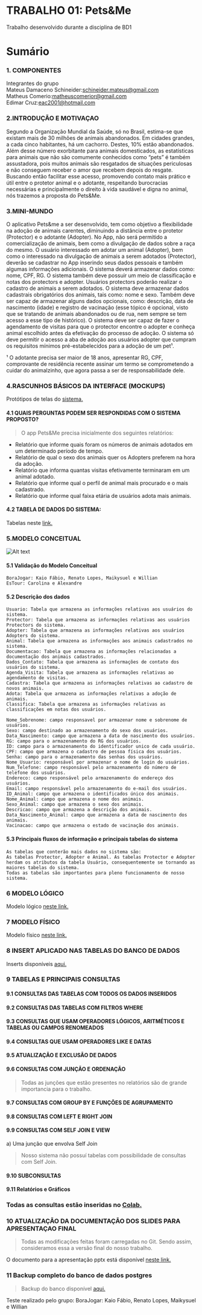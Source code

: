 # TRABALHO 01:  Pets&Me
Trabalho desenvolvido durante a disciplina de BD1

# Sumário

### 1. COMPONENTES<br>
Integrantes do grupo<br>
Mateus Damaceno Schineider:schineider.mateus@gmail.com<br>
Matheus Comerio:matheuscomerior@gmail.com<br>
Edimar Cruz:eac2001@hotmail.com<br>

### 2.INTRODUÇÃO E MOTIVAÇAO<br>

Segundo a Organização Mundial da Saúde, só no Brasil, estima-se que existam mais de 30 milhões de animais abandonados. Em cidades grandes, a cada cinco habitantes, há um cachorro. Destes, 10% estão abandonados.
Além desse número exorbitante para animais domesticados, as estatísticas para animais que não são comumente conhecidos como “pets” é também assustadora, pois muitos animais são resgatados de situações periculosas e não conseguem receber o amor que recebem depois do resgate. 
Buscando então facilitar esse acesso, promovendo contato mais prático e útil entre o protetor animal e o adotante, respeitando burocracias necessárias e principalmente o direito à vida saudável e digna no animal, nós trazemos a proposta do Pets&Me.

 

### 3.MINI-MUNDO<br>

O aplicativo Pets&me a ser desenvolvido, tem como objetivo a flexibilidade na adoção de animais carentes, diminuindo a distância entre o protetor (Protector) e o adotante (Adopter). No App, não será permitido a comercialização de animais, bem como a divulgação de dados sobre a raça do mesmo. O usuário interessado em adotar um animal (Adopter), bem como o interessado na divulgação de animais a serem adotados (Protector), deverão se cadastrar no App inserindo seus dados pessoais e também algumas informações adicionais. O sistema deverá armazenar dados como: nome, CPF, RG. O sistema também deve possuir um meio de classificação e notas dos protectors e adopter. Usuários protectors poderão realizar o cadastro de animais a serem adotados. O sistema deve armazenar dados cadastrais obrigatórios dos animais, tais como: nome e sexo. Também deve ser capaz de armazenar alguns dados opcionais, como: descrição, data de nascimento (idade) e registro de vacinação (esse tópico é opcional, visto que se tratando de animais abandonados ou de rua, nem sempre se tem acesso a esse tipo de histórico). O sistema deve ser capaz de fazer o agendamento de visitas para que o protector encontre o adopter e conheça animal escolhido antes da efetivação do processo de adoção. O sistema só deve permitir o acesso a aba de adoção aos usuários adopter que cumpram os requisitos mínimos pré-estabelecidos para a adoção de um pet¹.

¹ O adotante precisa ser maior de 18 anos, apresentar RG, CPF, comprovante de residência recente assinar um termo se comprometendo a cuidar do animalzinho, que agora passa a ser de responsabilidade dele.


### 4.RASCUNHOS BÁSICOS DA INTERFACE (MOCKUPS)<br>

Protótipos de telas do [sistema.](https://github.com/petsme/trabalho_bd1/blob/master/Trab_01_BD_PrototipoTela.pdf)

#### 4.1 QUAIS PERGUNTAS PODEM SER RESPONDIDAS COM O SISTEMA PROPOSTO?
    
> O app Pets&Me precisa inicialmente dos seguintes relatórios:
* Relatório que informe quais foram os números de animais adotados em um determinado período de tempo.
* Relatório de qual o sexo dos animais quer os Adopters preferem na hora da adoção.
* Relatório que informa quantas visitas efetivamente terminaram em um animal adotado.
* Relatório que informe qual o perfil de animal mais procurado e o mais cadastrado.
* Relatório que informe qual faixa etária de usuários adota mais animais.
 
 
#### 4.2 TABELA DE DADOS DO SISTEMA:

Tabelas neste [link.](https://github.com/petsme/trabalho_bd1/blob/master/BD_01_Table.xlsx)

### 5.MODELO CONCEITUAL<br>
        
![Alt text](https://github.com/petsme/trabalho_bd1/blob/master/Conceitual_Trab.png)
    
    
#### 5.1 Validação do Modelo Conceitual
    BoraJogar: Kaio Fábio, Renato Lopes, Maikysuel e Willian
    EsTour: Carolina e Alexandre

#### 5.2 Descrição dos dados 

    Usuario: Tabela que armazena as informações relativas aos usuários do sistema.
    Protector: Tabela que armazena as informações relativas aos usuários Protectors do sistema.
    Adopter: Tabela que armazena as informações relativas aos usuários Adopters do sistema.
    Animal: Tabela que armazena as informações aos animais cadastrados no sistema.
    Documentacao: Tabela que armazena as informações relacionadas a documentação dos animais cadastrados.
    Dados_Contato: Tabela que armazena as informações de contato dos usuários do sistema.
    Agenda_Visita: Tabela que armazena as informações relativas ao agendamento de visitas.
    Cadastra: Tabela que armazena as informações relativas ao cadastro de novos animais.
    Adota: Tabela que armazena as informações relativas a adoção de animais.
    Classifica: Tabela que armazena as informações relativas as classificações em notas dos usuários.
    
    Nome_Sobrenome: campo responsavel por armazenar nome e sobrenome de usuários.
    Sexo: campo destinado ao armazenamento do sexo dos usuários.
    Data_Nascimento: campo que armazena a data de nascimento dos usuários.
    RG: campo para o armazenamento do RG dos usuários.
    ID: campo para o armazenamento do identificador unico de cada usuário.
    CPF: campo que armazena o cadastro de pessoa física dos usuários.
    Senha: campo para o armazenamento das senhas dos usuários.
    Nome_Usuario: responsável por armazenar o nome de login do usuários.
    Num_Telefone: campo responsável pelo armazenamento do número de telefone dos usuários.
    Endereco: campo responsável pelo armazenamento do endereço dos usuários.
    Email: campo responsável pelo armazenamento do e-mail dos usuários.
    ID_Animal: campo que armazena o identificados único dos animais.
    Nome_Animal: campo que armazena o nome dos animais.
    Sexo_Animal: campo que armazena o sexo dos animais.
    Descricao: campo que armazena a descrição dos animais.
    Data_Nascimento_Animal: campo que armazena a data de nascimento dos animais.
    Vacinacao: campo que armazena o estado de vacinação dos animais.

#### 5.3 Principais fluxos de informação e principais tabelas do sistema     
    As tabelas que conterão mais dados no sistema são:
    As tabelas Protector, Adopter e Animal. As tabelas Protector e Adopter herdam os atributos da tabela Usuário, consequentemente se tornando as maiores tabelas do sistema.
    Todas as tabelas são importantes para pleno funcionamento de nosso sistema.

### 6	MODELO LÓGICO<br>

Modelo lógico [neste link.](https://github.com/petsme/trabalho_bd1/blob/master/L%C3%B3gico_Trab_01.brM3)

### 7	MODELO FÍSICO<br>
     
Modelo físico [neste link.](https://github.com/petsme/trabalho_bd1/blob/master/BD_1_Trab_01_Fisico.txt)
        
### 8	INSERT APLICADO NAS TABELAS DO BANCO DE DADOS<br>

Inserts disponíveis [aqui.](https://github.com/petsme/trabalho_bd1/blob/master/Inserts_TRAB.txt)

### 9	TABELAS E PRINCIPAIS CONSULTAS<br>

#### 9.1	CONSULTAS DAS TABELAS COM TODOS OS DADOS INSERIDOS<br>

#### 9.2	CONSULTAS DAS TABELAS COM FILTROS WHERE<br>

#### 9.3	CONSULTAS QUE USAM OPERADORES LÓGICOS, ARITMÉTICOS E TABELAS OU CAMPOS RENOMEADOS<br>

#### 9.4	CONSULTAS QUE USAM OPERADORES LIKE E DATAS<br>

#### 9.5	ATUALIZAÇÃO E EXCLUSÃO DE DADOS<br>

#### 9.6	CONSULTAS COM JUNÇÃO E ORDENAÇÃO<br>

>Todas as junções que estão presentes no relatórios são de grande importancia para o trabalho.

#### 9.7	CONSULTAS COM GROUP BY E FUNÇÕES DE AGRUPAMENTO<br>

#### 9.8	CONSULTAS COM LEFT E RIGHT JOIN<br>

#### 9.9	CONSULTAS COM SELF JOIN E VIEW<br>
   a) Uma junção que envolva Self Join
   >Nosso sistema não possuí tabelas com possibilidade de consultas com Self Join.     

#### 9.10	SUBCONSULTAS<br>

#### 9.11 Relatórios e Gráficos 

### Todas as consultas estão inseridas no [Colab.](https://colab.research.google.com/drive/1oigAL4WBKmR8cgSVKxWQ0klNnicxdJPb)

### 10	ATUALIZAÇÃO DA DOCUMENTAÇÃO DOS SLIDES PARA APRESENTAÇAO FINAL<br>

>Todas as modificações feitas foram carregadas no Git. Sendo assim, consideramos essa a versão final do nosso trabalho. 

O documento para a apresentação pptx está disponível [neste link.](https://docs.google.com/presentation/d/1gE7Rbw3ziOeAONWsSj34p-UlVDGtnvcvKHJte97wUoM/edit?usp=sharing)

### 11 Backup completo do banco de dados postgres 

>Backup do banco disponível [aqui.](https://github.com/petsme/trabalho_bd1/blob/master/pets_me_backup.sql)

Teste realizado pelo grupo:
 BoraJogar: Kaio Fábio, Renato Lopes, Maikysuel e Willian



